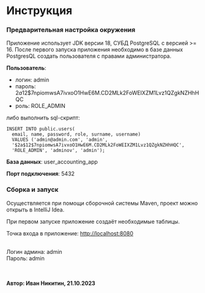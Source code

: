 # Инструкция

### Предварительная настройка окружения

Приложение использует JDK версии 18, СУБД PostgreSQL с версией >= 16.
После первого запуска приложения необходимо в базе данных PostgresQL создать пользователя с правами администратора.

**Пользователь**:
* логин: admin
* пароль: $2a$12$7npiomwsA7ivxoO1HwE6M.CD2MLk2FoWEIXZM1Lvz1QZgkNZHhHQC 
* роль:
ROLE_ADMIN

либо выполнить sql-скрипт:

```
INSERT INTO public.users(
  email, name, password, role, surname, username)
  VALUES ('admin@admin.com', 'admin', 
  '$2a$12$7npiomwsA7ivxoO1HwE6M.CD2MLk2FoWEIXZM1Lvz1QZgkNZHhHQC', 
  'ROLE_ADMIN', 'adminov', 'admin');
```

**База данных**: user_accounting_app

**Порт подключения**: 5432


### Сборка и запуск

Осуществляется при помощи сборочной системы Maven, проект можно открыть в IntelliJ Idea.

При первом запуске приложение создаёт необходимые таблицы.

Точка входа в приложение: [http://localhost:8080](http://localhost:8080)

\
Логин админа: admin
\
Пароль: admin


\
\
**Автор: Иван Никитин, 21.10.2023**

